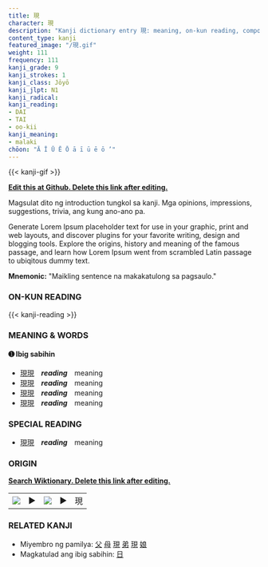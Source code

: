 ```yaml
---
title: 現
character: 現
description: "Kanji dictionary entry 現: meaning, on-kun reading, compounds, origin, related kanji"
content_type: kanji
featured_image: "/現.gif"
weight: 111
frequency: 111
kanji_grade: 9
kanji_strokes: 1
kanji_class: Jōyō
kanji_jlpt: N1
kanji_radical: 
kanji_reading: 
- DAI
- TAI
- oo-kii
kanji_meaning:
- malaki
chōon: "Ā Ī Ū Ē Ō ā ī ū ē ō ’"
---
```

[//]: # (Don't edit the line below. Kanji animated GIF code is automatically generated.)
{{< kanji-gif >}}

[//]: # (Edit below this line.)

**[Edit this at Github. Delete this link after editing.](https://github.com/tim0g/tim/tree/main/content/kanji/現/index.md)**

Magsulat dito ng introduction tungkol sa kanji. Mga opinions, impressions, suggestions, trivia, ang kung ano-ano pa.

Generate Lorem Ipsum placeholder text for use in your graphic, print and web layouts, and discover plugins for your favorite writing, design and blogging tools. Explore the origins, history and meaning of the famous passage, and learn how Lorem Ipsum went from scrambled Latin passage to ubiqitous dummy text.
 
**Mnemonic:** "Maikling sentence na makakatulong sa pagsaulo."

### ON-KUN READING

[//]: # (Don't edit the line below. ON-KUN READING code is automatically generated.)
{{< kanji-reading >}}

### MEANING & WORDS

#### ➊ **Ibig sabihin**
  - [現](../現)[現](../現)　***reading***　meaning
  - [現](../現)[現](../現)　***reading***　meaning
  - [現](../現)[現](../現)　***reading***　meaning
  - [現](../現)[現](../現)　***reading***　meaning

### SPECIAL READING
  - [現](../現)[現](../現)　***reading***　meaning

### ORIGIN

**[Search Wiktionary. Delete this link after editing.](https://wiktionary.org/wiki/現)**
<table class="kanji-table"><tr><td>
<img src="60px-現-bronze.svg.png">
</td><td>▶</td><td>
<img src="60px-現-oracle.svg.png">
</td><td>▶</td>
<td class="kanji-origin">現</td>
</tr></table>

### RELATED KANJI
- Miyembro ng pamilya: [父](../父) [母](../母) [現](../現) [弟](../弟) [現](../現) [娘](../娘)
- Magkatulad ang ibig sabihin: [日](../日)
